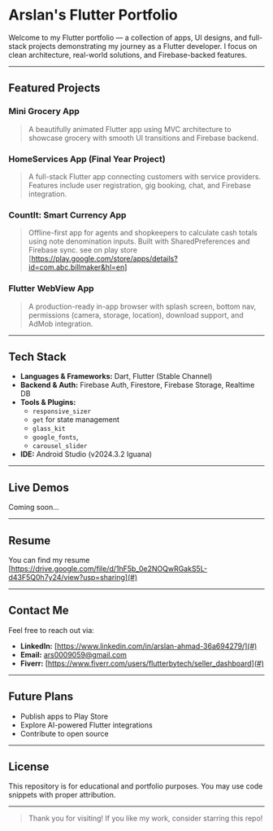 # Arslan's Flutter Portfolio

Welcome to my Flutter portfolio — a collection of apps, UI designs, and full-stack projects demonstrating my journey as a Flutter developer. 
I focus on clean architecture, real-world solutions, and Firebase-backed features.

---

## Featured Projects

###  Mini Grocery App
> A beautifully animated Flutter app using MVC architecture to showcase grocery with smooth UI transitions and Firebase backend.

### HomeServices App (Final Year Project)
> A full-stack Flutter app connecting customers with service providers. Features include user registration, gig booking, chat, and Firebase integration.

### CountIt: Smart Currency App
> Offline-first app for agents and shopkeepers to calculate cash totals using note denomination inputs. Built with SharedPreferences and Firebase sync.
> see on play store [https://play.google.com/store/apps/details?id=com.abc.billmaker&hl=en]

### Flutter WebView App
> A production-ready in-app browser with splash screen, bottom nav, permissions (camera, storage, location), download support, and AdMob integration.

---

## Tech Stack

- **Languages & Frameworks:** Dart, Flutter (Stable Channel)
- **Backend & Auth:** Firebase Auth, Firestore, Firebase Storage, Realtime DB
- **Tools & Plugins:**
    - `responsive_sizer`
    - `get` for state management
    - `glass_kit`
    - `google_fonts`, 
    - `carousel_slider`
- **IDE:** Android Studio (v2024.3.2 Iguana)

---

## Live Demos

Coming soon...

<!-- Optional: Add GitHub Pages / Play Store / Firebase Hosting / YouTube demo links -->

---

## Resume

You can find my resume [https://drive.google.com/file/d/1hF5b_0e2NOQwRGakS5L-d43F5Q0h7y24/view?usp=sharing](#)

---

## Contact Me

Feel free to reach out via:

- **LinkedIn:** [https://www.linkedin.com/in/arslan-ahmad-36a694279/](#)
- **Email:** ars0009059@gmail.com
- **Fiverr:** [https://www.fiverr.com/users/flutterbytech/seller_dashboard](#)

---

## Future Plans

- Publish apps to Play Store
- Explore AI-powered Flutter integrations
- Contribute to open source

---

## License

This repository is for educational and portfolio purposes. You may use code snippets with proper attribution.

---

> Thank you for visiting! If you like my work, consider starring this repo!
